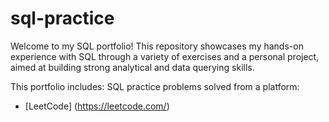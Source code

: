 # sql-practice

Welcome to my SQL portfolio!
This repository showcases my hands-on experience with SQL through a variety of exercises and a personal project, aimed at building strong analytical and data querying skills.


This portfolio includes:
SQL practice problems solved from a platform:
  - [LeetCode] (https://leetcode.com/)
